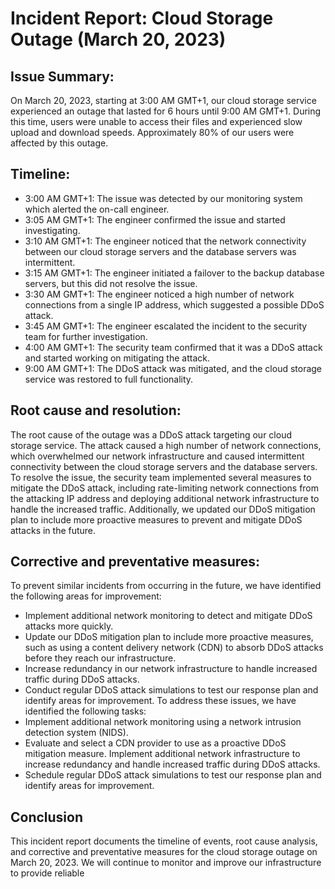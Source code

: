 # Incident Report: Cloud Storage Outage (March 20, 2023)


## Issue Summary:
On March 20, 2023, starting at 3:00 AM GMT+1, our cloud storage service experienced an outage that lasted for 6 hours until 9:00 AM GMT+1. During this time, users were unable to access their files and experienced slow upload and download speeds. Approximately 80% of our users were affected by this outage.

## Timeline:
-  3:00 AM GMT+1: The issue was detected by our monitoring system which alerted the on-call engineer.
- 3:05 AM GMT+1: The engineer confirmed the issue and started investigating.
- 3:10 AM GMT+1: The engineer noticed that the network connectivity between our cloud storage servers and the database servers was intermittent.
- 3:15 AM GMT+1: The engineer initiated a failover to the backup database servers, but this did not resolve the issue.
- 3:30 AM GMT+1: The engineer noticed a high number of network connections from a single IP address, which suggested a possible DDoS attack.
- 3:45 AM GMT+1: The engineer escalated the incident to the security team for further investigation.
- 4:00 AM GMT+1: The security team confirmed that it was a DDoS attack and started working on mitigating the attack.
- 9:00 AM GMT+1: The DDoS attack was mitigated, and the cloud storage service was restored to full functionality.



## Root cause and resolution:
The root cause of the outage was a DDoS attack targeting our cloud storage service. The attack caused a high number of network connections, which overwhelmed our network infrastructure and caused intermittent connectivity between the cloud storage servers and the database servers.
To resolve the issue, the security team implemented several measures to mitigate the DDoS attack, including rate-limiting network connections from the attacking IP address and deploying additional network infrastructure to handle the increased traffic. Additionally, we updated our DDoS mitigation plan to include more proactive measures to prevent and mitigate DDoS attacks in the future.


## Corrective and preventative measures:
To prevent similar incidents from occurring in the future, we have identified the following areas for improvement:
- Implement additional network monitoring to detect and mitigate DDoS attacks more quickly.
- Update our DDoS mitigation plan to include more proactive measures, such as using a content delivery network (CDN) to absorb DDoS attacks before they reach our infrastructure.
- Increase redundancy in our network infrastructure to handle increased traffic during DDoS attacks.
- Conduct regular DDoS attack simulations to test our response plan and identify areas for improvement.
To address these issues, we have identified the following tasks:
- Implement additional network monitoring using a network intrusion detection system (NIDS).
- Evaluate and select a CDN provider to use as a proactive DDoS mitigation measure.
Implement additional network infrastructure to increase redundancy and handle increased traffic during DDoS attacks.
- Schedule regular DDoS attack simulations to test our response plan and identify areas for improvement.
 
 ## Conclusion

 This incident report documents the timeline of events, root cause analysis, and corrective and preventative measures for the cloud storage outage on March 20, 2023. We will continue to monitor and improve our infrastructure to provide reliable

